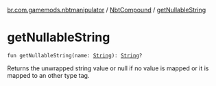 [br.com.gamemods.nbtmanipulator](../index.md) / [NbtCompound](index.md) / [getNullableString](./get-nullable-string.md)

# getNullableString

`fun getNullableString(name: `[`String`](https://kotlinlang.org/api/latest/jvm/stdlib/kotlin/-string/index.html)`): `[`String`](https://kotlinlang.org/api/latest/jvm/stdlib/kotlin/-string/index.html)`?`

Returns the unwrapped string value or null if no value is mapped or it is mapped to an other type tag.

